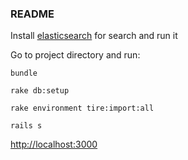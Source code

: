 ### README

Install [elasticsearch](https://www.elastic.co/) for search and run it

Go to project directory and run:

`bundle`

`rake db:setup`

`rake environment tire:import:all`

`rails s`

[http://localhost:3000](http://localhost:3000)
